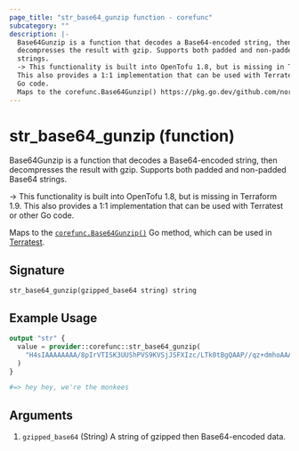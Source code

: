 ```yaml
---
page_title: "str_base64_gunzip function - corefunc"
subcategory: ""
description: |-
  Base64Gunzip is a function that decodes a Base64-encoded string, then
  decompresses the result with gzip. Supports both padded and non-padded Base64
  strings.
  -> This functionality is built into OpenTofu 1.8, but is missing in Terraform 1.9.
  This also provides a 1:1 implementation that can be used with Terratest or other
  Go code.
  Maps to the corefunc.Base64Gunzip() https://pkg.go.dev/github.com/northwood-labs/terraform-provider-corefunc/corefunc#Base64Gunzip Go method, which can be used in Terratest https://terratest.gruntwork.io.
---
```


# str_base64_gunzip (function)

Base64Gunzip is a function that decodes a Base64-encoded string, then
decompresses the result with gzip. Supports both padded and non-padded Base64
strings.

-> This functionality is built into OpenTofu 1.8, but is missing in Terraform 1.9.
This also provides a 1:1 implementation that can be used with Terratest or other
Go code.

Maps to the [`corefunc.Base64Gunzip()`](https://pkg.go.dev/github.com/northwood-labs/terraform-provider-corefunc/corefunc#Base64Gunzip) Go method, which can be used in [Terratest](https://terratest.gruntwork.io).

## Signature

<!-- signature generated by tfplugindocs -->
```text
str_base64_gunzip(gzipped_base64 string) string
```

## Example Usage

```terraform
output "str" {
  value = provider::corefunc::str_base64_gunzip(
    "H4sIAAAAAAAA/8pIrVTISK3UUShPVS9KVSjJSFXIzc/LTk0tBgQAAP//qz+dmhoAAAA"
  )
}

#=> hey hey, we're the monkees
```

## Arguments


1. `gzipped_base64` (String) A string of gzipped then Base64-encoded data.


<!-- Preview the provider docs with the Terraform registry provider docs preview tool: https://registry.terraform.io/tools/doc-preview -->
